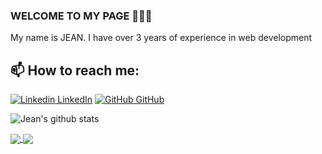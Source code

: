### WELCOME TO MY PAGE 👋👋👋
My name is JEAN. I have over 3 years of experience in web development<br>
## 📫 How to reach me: 

[![Linkedin](https://i.stack.imgur.com/gVE0j.png) LinkedIn](https://www.linkedin.com/in/jean-therane-analyst-programmer/) [![GitHub](https://i.stack.imgur.com/tskMh.png) GitHub](https://github.com/jewathe/) 



![Jean's github stats](https://github-readme-stats-git-masterrstaa-rickstaa.vercel.app/api?username=jewathe&show_icons=true&theme=tokyonight&hide=contribs,prs,issues)

<a href="https://github.com/jewathe/ISIDrone/">
  <!-- Change the `github-readme-stats.anuraghazra1.vercel.app` to `github-readme-stats.vercel.app`  -->
  <img align="center" src="https://github-readme-stats.anuraghazra1.vercel.app/api/pin/?username=jewathe&repo=ISIDrone&theme=highcontrast" />
</a>    
<a href="https://github.com/jewathe/KIWI/">
  <!-- Change the `github-readme-stats.anuraghazra1.vercel.app` to `github-readme-stats.vercel.app`  -->
  <img align="center" src="https://github-readme-stats.anuraghazra1.vercel.app/api/pin/?username=jewathe&repo=KIWI&theme=gruvbox" />
</a>

 

